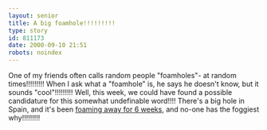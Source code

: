 ```yaml
---
layout: senior
title: A big foamhole!!!!!!!!!
type: story
id: 811173
date: 2000-09-10 21:51
robots: noindex
---
```

One of my friends often calls random people "foamholes"- at random times!!!!!!!!! When I ask what a "foamhole" is, he says he doesn't know, but it sounds "cool"!!!!!!!!! Well, this week, we could have found a possible candidature for this somewhat undefinable word!!!! There's a big hole in Spain, and it's been <a href="http://www.discovery.com/news/earthalert/000905/index/phenomenon_index.html">foaming away for 6 weeks</a>, and no-one has the foggiest why!!!!!!!!!